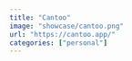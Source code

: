```yaml
---
title: "Cantoo"
image: "showcase/cantoo.png"
url: "https://cantoo.app/"
categories: ["personal"]
---
```


